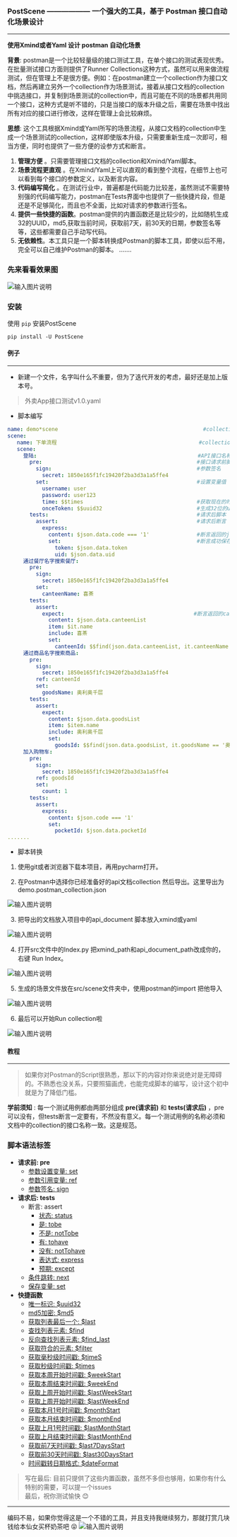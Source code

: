 ### PostScene ——————  一个强大的工具，基于 Postman 接口自动化场景设计
***

**使用Xmind或者Yaml 设计 postman 自动化场景**

**背景**: postman是一个比较轻量级的接口测试工具，在单个接口的测试表现优秀。在批量测试接口方面则提供了Runner Collections这种方式，虽然可以用来做流程测试，但在管理上不是很方便。例如：在postman建立一个collection作为接口文档，然后再建立另外一个collection作为场景测试，接着从接口文档的collection中挑选接口，并复制到场景测试的collection中，而且可能在不同的场景都共用同一个接口，这种方式是听不错的，只是当接口的版本升级之后，需要在场景中找出所有对应的接口进行修改，这样在管理上会比较麻烦。

 **思想**: 这个工具根据Xmind或Yaml所写的场景流程，从接口文档的collection中生成一个场景测试的collection，这样即使版本升级，只需要重新生成一次即可，相当方便，同时也提供了一些方便的设参方式和断言。

1.  **管理方便** 。只需要管理接口文档的collection和Xmind/Yaml脚本。
2.  **场景流程更直观** 。在Xmind/Yaml上可以直观的看到整个流程，在细节上也可以看到每个接口的参数定义，以及断言内容。
3.  **代码编写简化** 。在测试行业中，普遍都是代码能力比较差，虽然测试不需要特别强的代码编写能力，postman在Tests界面中也提供了一些快捷片段，但是还是不足够简化，而且也不全面，比如对请求的参数进行签名。
4.  **提供一些快捷的函数**。postman提供的内置函数还是比较少的，比如随机生成32的UUID，md5,获取当前时间，获取前7天，前30天的日期，参数签名等等，这些都需要自己手动写代码。
5.  **无依赖性**。本工具只是一个脚本转换成Postman的脚本工具，即使以后不用，完全可以自己维护Postman的脚本。
.......

### 先来看看效果图
![输入图片说明](https://images.gitee.com/uploads/images/2020/0420/111447_678b9ab8_5050702.png "屏幕截图.png")


### 安装

使用 `pip` 安装PostScene 

```
pip install -U PostScene
```


#### 例子
***
* 新建一个文件，名字叫什么不重要，但为了迭代开发的考虑，最好还是加上版本号。
> 外卖App接口测试v1.0.yaml
* 脚本编写

```yaml
name: demo*scene                                              #collection 的名字
scene:
   name: 下单流程                                             #collection文件夹的名字
   scene:
     登陆:                                                   #API接口名称
       pre:                                                 #接口请求前脚本
         sign:                                              #参数签名
           secret: 1850e165f1fc19420f2ba3d3a1a5ffe4
         set:                                               #设置变量值
           username: user
           password: user123
           time: $$times                                    #获取现在的时间
           onceToken: $$uuid32                              #生成32位的uuid
       tests:                                               #请求后脚本
         assert:                                            #请求后断言
           express:
             content: $json.data.code === '1'               #断言返回的json数据的code 是否等于1
             set:                                           #断言成功保存token和uid数据
               token: $json.data.token
               uid: $json.data.uid
     通过餐厅名字搜索餐厅:
       pre:
         sign:
           secret: 1850e165f1fc19420f2ba3d3a1a5ffe4
         set:
           canteenName: 喜茶
       tests:
         assert:
           expect:                                         #断言返回的canteenList的每一个对象的名称都包含喜茶
             content: $json.data.canteenList
             item: $it.name                                 
             include: 喜茶
             set:
               canteenId: $$find(json.data.canteenList, it.canteenName == '喜茶GO').canteenId  #获取喜茶Go的CanteenId
     通过商品名字搜索商品:
       pre:
         sign:
           secret: 1850e165f1fc19420f2ba3d3a1a5ffe4
         ref: canteenId
         set:
           goodsName: 奥利奥千层
       tests:
         assert:
           expect:
             content: $json.data.goodsList
             item: $item.name
             include: 奥利奥千层
             set:
               goodsId: $$find(json.data.goodsList, it.goodsName == '奥利奥千层').goodsId
     加入购物车:
       pre:
         sign:
           secret: 1850e165f1fc19420f2ba3d3a1a5ffe4
         ref: goodsId
         set:
           count: 1
       tests:
         assert:
           express:
             content: $json.code === '1'
             set:
               pocketId: $json.data.pocketId
.......

```
* 脚本转换
1. 使用git或者浏览器下载本项目，再用pycharm打开。

2. 在Postman中选择你已经准备好的api文档collection 然后导出。这里导出为 demo.postman_collection.json

![输入图片说明](https://images.gitee.com/uploads/images/2020/0419/205433_ab0d0f7e_5050702.png "屏幕截图.png")

3. 把导出的文档放入项目中的api_document 脚本放入xmind或yaml

![输入图片说明](https://images.gitee.com/uploads/images/2020/0420/111101_b755e5d4_5050702.png "屏幕截图.png")

4. 打开src文件中的Index.py 把xmind_path和api_document_path改成你的，右键 Run Index。

![输入图片说明](https://images.gitee.com/uploads/images/2020/0420/110449_d637d0a7_5050702.png "屏幕截图.png")

5. 生成的场景文件放在src/scene文件夹中，使用postman的import 把他导入

![输入图片说明](https://images.gitee.com/uploads/images/2020/0419/205611_f9bedc10_5050702.png "屏幕截图.png")

6. 最后可以开始Run collection啦

![输入图片说明](https://images.gitee.com/uploads/images/2020/0419/205618_8b34ba14_5050702.png "屏幕截图.png")

#### 教程
***
>如果你对Postman的Script很熟悉，那以下的内容对你来说绝对是无障碍的。不熟悉也没关系，只要照猫画虎，也能完成脚本的编写，设计这个初中就是为了降低门槛。

**学前须知** : 每一个测试用例都由两部分组成 **pre(请求前)** 和 **tests(请求后)** ，pre可以没有，但tests断言一定要有，不然没有意义。每一个测试用例的名称必须和文档中的collection的接口名称一致。这是规范。

### 脚本语法标签

 + **请求前: pre**  
    - [参数设置变量: set](https://gitee.com/tangyajun/PostScene/wikis/%E5%8F%82%E6%95%B0%E8%AE%BE%E7%BD%AE%E5%8F%98%E9%87%8F:%20set?sort_id=2129313)   
    - [参数引用变量: ref](https://gitee.com/tangyajun/PostScene/wikis/%E5%8F%82%E6%95%B0%E5%BC%95%E7%94%A8%E5%8F%98%E9%87%8F:%20ref?sort_id=2129311)      
    - [参数签名: sign](https://gitee.com/tangyajun/PostScene/wikis/%E5%8F%82%E6%95%B0%E7%AD%BE%E5%90%8D:%20sign?sort_id=2129312)      
 + **请求后: tests**  
    - 断言: assert  
        - [状态: status](https://gitee.com/tangyajun/PostScene/wikis/%E7%8A%B6%E6%80%81:%20status?sort_id=2129321)    
        - [是: tobe](https://gitee.com/tangyajun/PostScene/wikis/%E6%98%AF:%20tobe?sort_id=2129318)    
        - [不是: notTobe](https://gitee.com/tangyajun/PostScene/wikis/%E4%B8%8D%E6%98%AF:%20notTobe?sort_id=2129317)    
        - [有: tohave](https://gitee.com/tangyajun/PostScene/wikis/%E6%9C%89:%20tohave?sort_id=2129319)    
        - [没有: notTohave](https://gitee.com/tangyajun/PostScene/wikis/%E6%B2%A1%E6%9C%89:%20notTohave?sort_id=2129320)    
        - [表达式: express](https://gitee.com/tangyajun/PostScene/wikis/%E8%A1%A8%E8%BE%BE%E5%BC%8F:%20express?sort_id=2129322)    
        - [预期: except](https://gitee.com/tangyajun/PostScene/wikis/%E9%A2%84%E6%9C%9F:%20expect?sort_id=2129323)    
    - [条件跳转: next](https://gitee.com/tangyajun/PostScene/wikis/%E6%9D%A1%E4%BB%B6%E8%B7%B3%E8%BD%AC:%20next?sort_id=2129324)  
    - [保存变量: set](https://gitee.com/tangyajun/PostScene/wikis/%E4%BF%9D%E5%AD%98%E5%8F%98%E9%87%8F:%20set?sort_id=2129315)
 + **快捷函数**  
    - [唯一标识: $uuid32](https://gitee.com/tangyajun/PostScene/wikis/%E5%BF%AB%E6%8D%B7%E5%87%BD%E6%95%B0?sort_id=2129309)    
    - [md5加密: $md5](https://gitee.com/tangyajun/PostScene/wikis/%E5%BF%AB%E6%8D%B7%E5%87%BD%E6%95%B0?sort_id=2129309)    
    - [获取列表最后一个: $last](https://gitee.com/tangyajun/PostScene/wikis/%E5%BF%AB%E6%8D%B7%E5%87%BD%E6%95%B0?sort_id=2129309)    
    - [查找列表元素: $find](https://gitee.com/tangyajun/PostScene/wikis/%E5%BF%AB%E6%8D%B7%E5%87%BD%E6%95%B0?sort_id=2129309)    
    - [反向查找列表元素: $find_last](https://gitee.com/tangyajun/PostScene/wikis/%E5%BF%AB%E6%8D%B7%E5%87%BD%E6%95%B0?sort_id=2129309)    
    - [获取符合的元素: $filter](https://gitee.com/tangyajun/PostScene/wikis/%E5%BF%AB%E6%8D%B7%E5%87%BD%E6%95%B0?sort_id=2129309)    
    - [获取毫秒级时间戳: $timeS](https://gitee.com/tangyajun/PostScene/wikis/%E5%BF%AB%E6%8D%B7%E5%87%BD%E6%95%B0?sort_id=2129309)    
    - [获取秒级时间戳: $times](https://gitee.com/tangyajun/PostScene/wikis/%E5%BF%AB%E6%8D%B7%E5%87%BD%E6%95%B0?sort_id=2129309)    
    - [获取本周开始时间戳: $weekStart](https://gitee.com/tangyajun/PostScene/wikis/%E5%BF%AB%E6%8D%B7%E5%87%BD%E6%95%B0?sort_id=2129309)    
    - [获取本周结束时间戳: $weekEnd](https://gitee.com/tangyajun/PostScene/wikis/%E5%BF%AB%E6%8D%B7%E5%87%BD%E6%95%B0?sort_id=2129309)    
    - [获取上周开始时间戳: $lastWeekStart](https://gitee.com/tangyajun/PostScene/wikis/%E5%BF%AB%E6%8D%B7%E5%87%BD%E6%95%B0?sort_id=2129309)    
    - [获取上周开始时间戳: $lastWeekEnd](https://gitee.com/tangyajun/PostScene/wikis/%E5%BF%AB%E6%8D%B7%E5%87%BD%E6%95%B0?sort_id=2129309)    
    - [获取本月1号时间戳: $monthStart](https://gitee.com/tangyajun/PostScene/wikis/%E5%BF%AB%E6%8D%B7%E5%87%BD%E6%95%B0?sort_id=2129309)    
    - [获取本月结束时间戳: $monthEnd](https://gitee.com/tangyajun/PostScene/wikis/%E5%BF%AB%E6%8D%B7%E5%87%BD%E6%95%B0?sort_id=2129309)    
    - [获取上月1号时间戳: $lastMonthStart](https://gitee.com/tangyajun/PostScene/wikis/%E5%BF%AB%E6%8D%B7%E5%87%BD%E6%95%B0?sort_id=2129309)    
    - [获取上月结束时间戳: $lastMonthEnd](https://gitee.com/tangyajun/PostScene/wikis/%E5%BF%AB%E6%8D%B7%E5%87%BD%E6%95%B0?sort_id=2129309)    
    - [获取前7天时间戳: $last7DaysStart](https://gitee.com/tangyajun/PostScene/wikis/%E5%BF%AB%E6%8D%B7%E5%87%BD%E6%95%B0?sort_id=2129309)    
    - [获取前30天时间戳: $last30DaysStart](https://gitee.com/tangyajun/PostScene/wikis/%E5%BF%AB%E6%8D%B7%E5%87%BD%E6%95%B0?sort_id=2129309)    
    - [时间戳转日期格式: $dateFormat](https://gitee.com/tangyajun/PostScene/wikis/%E5%BF%AB%E6%8D%B7%E5%87%BD%E6%95%B0?sort_id=2129309)    

> 写在最后: 目前只提供了这些内置函数，虽然不多但也够用，如果你有什么特别的需要，可以提一个issues    
> 最后，祝你测试愉快 :blush:
****
编码不易，如果你觉得这是一个不错的工具，并且支持我继续努力，那就打赏几块钱给本仙女买杯奶茶吧 :stuck_out_tongue_closed_eyes: 
![输入图片说明](https://images.gitee.com/uploads/images/2020/0420/174915_63a25225_5050702.png)
